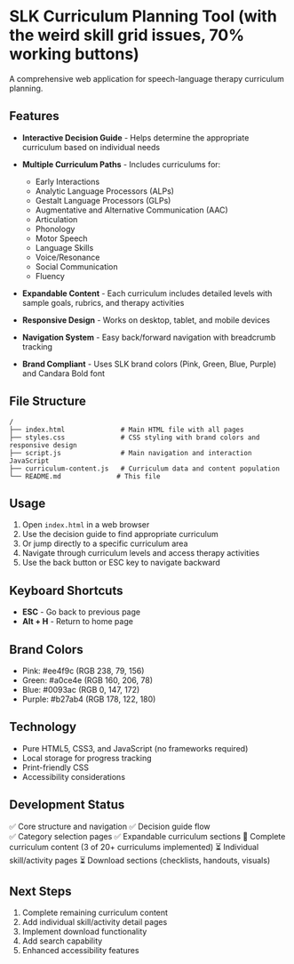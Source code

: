 # SLK Curriculum Planning Tool (with the weird skill grid issues, 70% working buttons)

A comprehensive web application for speech-language therapy curriculum planning.

## Features

- **Interactive Decision Guide** - Helps determine the appropriate curriculum based on individual needs
- **Multiple Curriculum Paths** - Includes curriculums for:
  - Early Interactions
  - Analytic Language Processors (ALPs)  
  - Gestalt Language Processors (GLPs)
  - Augmentative and Alternative Communication (AAC)
  - Articulation
  - Phonology
  - Motor Speech
  - Language Skills
  - Voice/Resonance
  - Social Communication
  - Fluency

- **Expandable Content** - Each curriculum includes detailed levels with sample goals, rubrics, and therapy activities
- **Responsive Design** - Works on desktop, tablet, and mobile devices
- **Navigation System** - Easy back/forward navigation with breadcrumb tracking
- **Brand Compliant** - Uses SLK brand colors (Pink, Green, Blue, Purple) and Candara Bold font

## File Structure

```
/
├── index.html              # Main HTML file with all pages
├── styles.css              # CSS styling with brand colors and responsive design
├── script.js               # Main navigation and interaction JavaScript
├── curriculum-content.js   # Curriculum data and content population
└── README.md              # This file
```

## Usage

1. Open `index.html` in a web browser
2. Use the decision guide to find appropriate curriculum
3. Or jump directly to a specific curriculum area
4. Navigate through curriculum levels and access therapy activities
5. Use the back button or ESC key to navigate backward

## Keyboard Shortcuts

- **ESC** - Go back to previous page
- **Alt + H** - Return to home page

## Brand Colors

- Pink: #ee4f9c (RGB 238, 79, 156)
- Green: #a0ce4e (RGB 160, 206, 78) 
- Blue: #0093ac (RGB 0, 147, 172)
- Purple: #b27ab4 (RGB 178, 122, 180)

## Technology

- Pure HTML5, CSS3, and JavaScript (no frameworks required)
- Local storage for progress tracking
- Print-friendly CSS
- Accessibility considerations

## Development Status

✅ Core structure and navigation
✅ Decision guide flow  
✅ Category selection pages
✅ Expandable curriculum sections
🚧 Complete curriculum content (3 of 20+ curriculums implemented)
⏳ Individual skill/activity pages
⏳ Download sections (checklists, handouts, visuals)

## Next Steps

1. Complete remaining curriculum content
2. Add individual skill/activity detail pages  
3. Implement download functionality
4. Add search capability
5. Enhanced accessibility features
